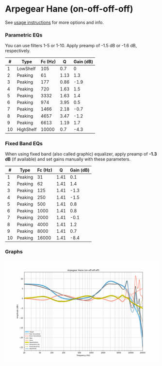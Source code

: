 # Arpegear Hane (on-off-off-off)
See [usage instructions](https://github.com/jaakkopasanen/AutoEq#usage) for more options and info.

### Parametric EQs
You can use filters 1-5 or 1-10. Apply preamp of -1.5 dB or -1.6 dB, respectively.

|   # | Type      |   Fc (Hz) |    Q |   Gain (dB) |
|-----|-----------|-----------|------|-------------|
|   1 | LowShelf  |       105 | 0.7  |         0   |
|   2 | Peaking   |        61 | 1.13 |         1.3 |
|   3 | Peaking   |       177 | 0.86 |        -1.9 |
|   4 | Peaking   |       720 | 1.63 |         1.5 |
|   5 | Peaking   |      3332 | 1.63 |         1.4 |
|   6 | Peaking   |       974 | 3.95 |         0.5 |
|   7 | Peaking   |      1466 | 2.18 |        -0.7 |
|   8 | Peaking   |      4657 | 3.47 |        -1.2 |
|   9 | Peaking   |      6613 | 1.19 |         1.7 |
|  10 | HighShelf |     10000 | 0.7  |        -4.3 |

### Fixed Band EQs
When using fixed band (also called graphic) equalizer, apply preamp of **-1.3 dB** (if available) and set gains manually with these parameters.

|   # | Type    |   Fc (Hz) |    Q |   Gain (dB) |
|-----|---------|-----------|------|-------------|
|   1 | Peaking |        31 | 1.41 |         0.1 |
|   2 | Peaking |        62 | 1.41 |         1.4 |
|   3 | Peaking |       125 | 1.41 |        -1.3 |
|   4 | Peaking |       250 | 1.41 |        -1.5 |
|   5 | Peaking |       500 | 1.41 |         0.8 |
|   6 | Peaking |      1000 | 1.41 |         0.8 |
|   7 | Peaking |      2000 | 1.41 |        -0.1 |
|   8 | Peaking |      4000 | 1.41 |         1.2 |
|   9 | Peaking |      8000 | 1.41 |         0.7 |
|  10 | Peaking |     16000 | 1.41 |        -8.4 |

### Graphs
![](./Arpegear%20Hane%20(on-off-off-off).png)
